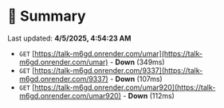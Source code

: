 # 📖 Summary
Last updated: **4/5/2025, 4:54:23 AM**

- `GET` [https://talk-m6gd.onrender.com/umar](https://talk-m6gd.onrender.com/umar) - **Down** (349ms)
- `GET` [https://talk-m6gd.onrender.com/9337](https://talk-m6gd.onrender.com/9337) - **Down** (107ms)
- `GET` [https://talk-m6gd.onrender.com/umar920](https://talk-m6gd.onrender.com/umar920) - **Down** (112ms)
